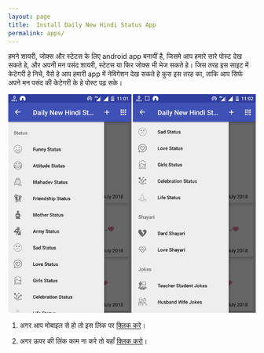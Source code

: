 ```yaml
---
layout: page
title:  Install Daily New Hindi Status App
permalink: apps/
---
```

<p>हमने शायरी, जोक्स और स्टेटस के लिए android app बनायीं है, जिसमे आप हमारे सारे पोस्ट देख सकते हे, और अपनी मन पसंद शायरी, स्टेटस या फिर जोक्स भी भेज सकते हे। जिस तरह इस साइट में केटेगरी हे निचे, वैसे हे आप हमारी app में नेविगेशन देख सकते हे कुस इस तरह का, ताकि आप सिर्फ अपने मन पसंद की केटेगरी के हे पोस्ट पढ़ सके। </p>

<img src="/myApp.png" alt="Daily New Hindi Status App"/>

1) अगर आप मोबाइल से हो तो इस लिंक पर <a target="_blank" rel="nofollow" href="market://details?id=in.mdsfeed">क्लिक करे</a>।

2) अगर ऊपर की लिंक काम ना करे तो यहाँ <a target="_blank" rel="nofollow" href="https://play.google.com/store/apps/details?id=in.mdsfeed">क्लिक करो</a>। 
